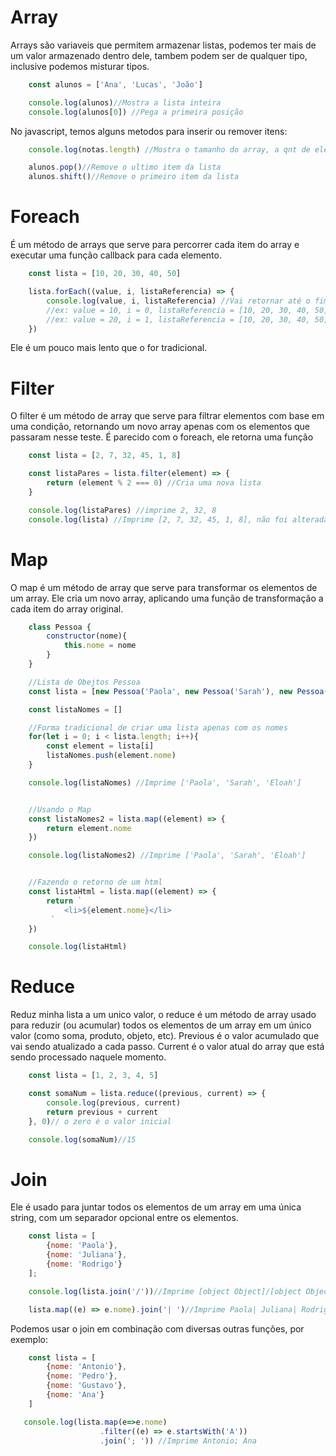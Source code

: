 # Array

Arrays são variaveis que permitem armazenar listas, podemos ter mais de um valor armazenado dentro dele, tambem podem ser de qualquer tipo, inclusive podemos misturar tipos.

```javascript
    const alunos = ['Ana', 'Lucas', 'João']

    console.log(alunos)//Mostra a lista inteira
    console.log(alunos[0]) //Pega a primeira posição
```


No javascript, temos alguns metodos para inserir ou remover itens:


```javascript
    console.log(notas.length) //Mostra o tamanho do array, a qnt de elementos

    alunos.pop()//Remove o ultimo item da lista
    alunos.shift()//Remove o primeiro item da lista
```

# Foreach

É um método de arrays que serve para percorrer cada item do array e executar uma função callback para cada elemento.

```javascript
    const lista = [10, 20, 30, 40, 50]

    lista.forEach((value, i, listaReferencia) => {
        console.log(value, i, listaReferencia) //Vai retornar até o fim da lista os valores que estamos, o indice respectivo ao valor e a lista que ele está usando.
        //ex: value = 10, i = 0, listaReferencia = [10, 20, 30, 40, 50]
        //ex: value = 20, i = 1, listaReferencia = [10, 20, 30, 40, 50].... 
    })
```

Ele é um pouco mais lento que o for tradicional.


# Filter

O filter é um método de array que serve para filtrar elementos com base em uma condição, retornando um novo array apenas com os elementos que passaram nesse teste.
É parecido com o foreach, ele retorna uma função

```javascript
    const lista = [2, 7, 32, 45, 1, 8]

    const listaPares = lista.filter(element) => {
        return (element % 2 === 0) //Cria uma nova lista
    }

    console.log(listaPares) //imprime 2, 32, 8
    console.log(lista) //Imprime [2, 7, 32, 45, 1, 8], não foi alterada

```

# Map

O map é um método de array que serve para transformar os elementos de um array. Ele cria um novo array, aplicando uma função de transformação a cada item do array original.

```javascript
    class Pessoa {
        constructor(nome){
            this.nome = nome
        }
    }

    //Lista de Obejtos Pessoa
    const lista = [new Pessoa('Paola', new Pessoa('Sarah'), new Pessoa('Eloah'))]

    const listaNomes = []

    //Forma tradicional de criar uma lista apenas com os nomes
    for(let i = 0; i < lista.length; i++){
        const element = lista[i]
        listaNomes.push(element.nome)
    }

    console.log(listaNomes) //Imprime ['Paola', 'Sarah', 'Eloah']


    //Usando o Map
    const listaNomes2 = lista.map((element) => {
        return element.nome
    })

    console.log(listaNomes2) //Imprime ['Paola', 'Sarah', 'Eloah']


    //Fazendo o retorno de um html
    const listaHtml = lista.map((element) => {
        return `
            <li>${element.nome}</li>
         `
    })

    console.log(listaHtml)
```

# Reduce

Reduz minha lista a um unico valor, o reduce é um método de array usado para reduzir (ou acumular) todos os elementos de um array em um único valor (como soma, produto, objeto, etc).
Previous é o valor acumulado que vai sendo atualizado a cada passo.
Current é o valor atual do array que está sendo processado naquele momento.

```javascript
    const lista = [1, 2, 3, 4, 5]

    const somaNum = lista.reduce((previous, current) => {
        console.log(previous, current)
        return previous + current
    }, 0)// o zero é o valor inicial

    console.log(somaNum)//15

```

# Join

Ele é usado para juntar todos os elementos de um array em uma única string, com um separador opcional entre os elementos.

```javascript
    const lista = [
        {nome: 'Paola'},
        {nome: 'Juliana'}, 
        {nome: 'Rodrigo'}
    ];

    console.log(lista.join('/'))//Imprime [object Object]/[object Object]/[object Object]

    lista.map((e) => e.nome).join('| ')//Imprime Paola| Juliana| Rodrigo

```

Podemos usar o join em combinação com diversas outras funções, por exemplo:

```javascript
    const lista = [
        {nome: 'Antonio'},
        {nome: 'Pedro'},
        {nome: 'Gustavo'},
        {nome: 'Ana'}
    ]

   console.log(lista.map(e=>e.nome)
                    .filter((e) => e.startsWith('A'))
                    .join('; ')) //Imprime Antonio; Ana
```